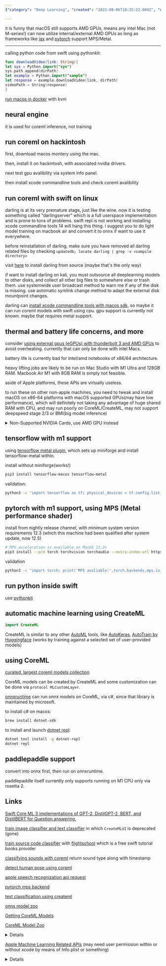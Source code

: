 ```yaml
---
{"category": "Deep Learning", "created": "2022-08-06T18:25:22.000Z", "date": "2022-08-06 18:25:22", "description": "This article covers deep learning on MacOS, exploring the use of M-series processors and AMD GPUs for training. It discusses training with a MacBook Air, using TensorFlow Metal and PyTorch with MPS. The article also delves into CoreML image analysis techniques and AutoML for Apple's M1 chips. Additionally, it covers image/video analysis methods, Optical Flow, Person Segmentation, NLP APIs, sentiment analysis, speech recognition, and sound classification using DNNs.", "modified": "2023-08-12T14:06:28.323Z", "tags": ["CoreML", "darling", "hackintosh", "paddlepaddle", "Swift"], "title": "Deeplearning on MacOS M-series Processors"}

---
```


it is funny that macOS still supports AMD GPUs, means any intel Mac (not M-series!) can now utilize internal/external AMD GPUs as long as frameworks like [jax](https://developer.apple.com/metal/jax/) and [pytorch](https://pytorch.org/docs/stable/notes/mps.html) support MPS/Metal.

----

calling python code from swift using pythonkit:

```swift
func downloadVideo(link: String){
let sys = Python.import("sys")
sys.path.append(dirPath)
let example = Python.import("sample")
let response = example.downloadVideo(link, dirPath)
videoPath = String(response)
}

```

[run macos in docker](https://github.com/sickcodes/Docker-OSX) with kvm

## neural engine

it is used for coreml inference, not training

## run coreml on hackintosh

first, download macos montery using the mac.

then, install it on hackintosh, with associated nvidia drivers.

next test gpu avalibility via system info panel.

then install xcode commandline tools and check coreml avalibility

## run coreml with swift on linux

darling is at its very premature stage, just like the wine. now it is testing something called "darlingserver" which is a full userspace implementation and is prone to tons of problems. swift repl is not working and installing xcode commandline tools 14 will hang this thing. i suggest you to do light model training on macbook air and convert it to onnx if want to use it everywhere.

before reinstallation of darling, make sure you have removed all darling related files by checking `updatedb; locate darling | grep -v <compile directory>`

visit [here](https://docs.darlinghq.org/build-instructions.html) to install darling from source (maybe that's the only way)

if want to install darling on kali, you must outsource all deeplearning models to other disks, and collect all other big files to somewhere else or trash them. use systemwide user broadcast method to warn me if any of the disk is missing. use automatic symlink change method to adapt the external disk mountpoint changes.

darling can [install xcode commandline tools with macos sdk](https://github.com/darlinghq/darling-docs/blob/master/src/installing-software.md#:~:text=To%20install%20command-line%20developer%20tools%20such%20as%20the,install%20only%20command-line%20tools%20from%20Apple%20by%20running), so maybe it can run coreml models with swift using cpu. gpu support is currently not known. maybe that requires metal support.

## thermal and battery life concerns, and more

consider [using external gpus (eGPUs) with thunderbolt 3 and AMD GPUs](https://support.apple.com/en-us/HT208544) to avoid overheating. currently that can only be done with intel Macs.

battery life is currently bad for intel/amd notebooks of x86/64 architecture.

heavy lifting jobs are likely to be run on Mac Studio with M1 Ultra and 128GB RAM. Macbook Air M1 with 8GB RAM is simply not feasible.

aside of Apple platforms, these APIs are virtually useless.

to run these on other non-apple machines, you need to tweak and install macOS on x86-64 platforms with macOS supported GPUs(may have low performance), which will definitely not taking any advantage of huge shared RAM with CPU, and may run poorly on CoreML/CreateML, may not support deepspeed stage 2/3 or BMI(big model inference)

<details><summary>Non-Supported NVIDIA Cards, use AMD GPU instead</summary>

High Sierra no longer supports NVIDIA Mac.

Mojave – Catalina – BigSur only works with AMD graphics and Intel onboard graphics and only a very small number of old NVIDIA products. Suppose you have GTX 1070, 1080, and the like, you can not use High Sierra onwards because Nvidia does not provide any updates for Mac and can not be used in any other way.

In general, the graphics of the Turing, Pascal, and Maxwell series will never be supported again. The latest Mac version that can use this series of graphics is High Sierra.

</details>

## tensorflow with m1 support

using [tensorflow metal plugin](https://developer.apple.com/metal/tensorflow-plugin/), which sets up miniforge and install tensorflow-metal within.

install without miniforge(works!)

```bash
pip3 install tensorflow-macos tensorflow-metal

```

validation:

```bash
python3 -c "import tensorflow as tf; physical_devices = tf.config.list_physical_devices('GPU'); print('Num GPUs:', len(physical_devices)); print(physical_devices)"

```

## pytorch with m1 support, using MPS (Metal performance shader)

install from nightly release channel, with minimum system version requirements 12.3 (which this machine had been qualified after system update, now 12.5)

```bash
# MPS acceleration is available on MacOS 12.3+
pip3 install --pre torch torchvision torchaudio --extra-index-url https://download.pytorch.org/whl/nightly/cpu

```

validation

```bash
python3 -c "import torch; print('MPS avaliable:',torch.backends.mps.is_available()); print('Built with MPS:',torch.backends.mps.is_built())"

```

## run python inside swift

use [pythonkit](https://github.com/pvieito/PythonKit.git)

## automatic machine learning using CreateML

```swift
import CreateML

```

CreateML is similar to any other [AutoML](https://www.automl.org/automl/) tools, like [AutoKeras](https://autokeras.com/), [AutoTrain by Huggingface](https://huggingface.co/autotrain) (works by training against a selected set of user-provided models)

## using CoreML

[curated, largest coreml models collection](https://github.com/likedan/Awesome-CoreML-Models)

CoreML models can be created by CreateML and some customization can be done via `protocol MLCustomLayer`.

[onnxruntime](https://onnxruntime.ai/) can run onnx models on CoreML, via c#, since that library is maintained by microsoft.

to install c# on macos:

```bash
brew install dotnet-sdk

```

to install and launch [dotnet repl](https://github.com/jonsequitur/dotnet-repl):

```bash
dotnet tool install -g dotnet-repl
dotnet repl

```

## paddlepaddle support

convert into onnx first, then run on onnxruntime.

paddlepaddle itself currently only supports running on M1 CPU only via rosetta 2.

## Links

[Swift Core ML 3 implementations of GPT-2, DistilGPT-2, BERT, and DistilBERT for Question answering.](https://github.com/huggingface/swift-coreml-transformers)

[train image classifier and text classifier](https://www.appcoda.com/create-ml/) in which `CreateMLUI` is deprecated (gone)

[train source code classifier](https://flight.school/articles/classifying-programming-languages-with-createml/) with [flightschool](https://flight.school/) which is a free swift tutorial books provider

[classifying sounds with coreml](https://developer.apple.com/documentation/soundanalysis/classifying_sounds_in_an_audio_file) return sound type along with timestamp

[detect human pose using coreml](https://developer.apple.com/documentation/coreml/model_integration_samples/detecting_human_body_poses_in_an_image)

[apple speech recognization api request](https://developer.apple.com/documentation/speech/sfspeechrecognitionrequest)

[pytorch mps backend](https://pytorch.org/docs/stable/notes/mps.html)

[text classification using createml](https://heartbeat.comet.ml/text-classification-on-ios-using-create-ml-f71d7191404a)

[onnx model zoo](https://github.com/onnx/models)

[Getting CoreML Models](https://developer.apple.com/documentation/coreml/getting_a_core_ml_model)

[CoreML Model Zoo](https://developer.apple.com/machine-learning/models/)

<details>

<p>

FCRN-DepthPrediction

Depth Estimation

Predict the depth from a single image.

View Models

MNIST

Drawing Classification

Classify a single handwritten digit (supports digits 0-9).

View Model

UpdatableDrawingClassifier

Drawing Classification

Drawing classifier that learns to recognize new drawings based on a K-Nearest Neighbors model (KNN).

View Model and Code Sample

MobileNetV2

Image Classification

The MobileNetv2 architecture trained to classify the dominant object in a camera frame or image.

View Models and Code Sample

Resnet50

Image Classification

A Residual Neural Network that will classify the dominant object in a camera frame or image.

View Models and Code Sample

SqueezeNet

Image Classification

A small Deep Neural Network architecture that classifies the dominant object in a camera frame or image.

View Models and Code Sample

DeeplabV3

Image Segmentation

Segment the pixels of a camera frame or image into a predefined set of classes.

View Models

YOLOv3

Object Detection

Locate and classify 80 different types of objects present in a camera frame or image.

View Models and Code Sample

YOLOv3-Tiny

Object Detection

Locate and classify 80 different types of objects present in a camera frame or image.

View Models and Code Sample

PoseNet

Pose Estimation

Estimates up to 17 joint positions for each person in an image.

View Models and Code Sample

Text

BERT-SQuAD

Question Answering

Find answers to questions about paragraphs of text.

View Model and Code Sample

</p></details>

[Apple Machine Learning Related APIs](https://developer.apple.com/machine-learning/api/) (may need user permission within or without xcode by means of Info.plist or something)

<details>

<p>

Vision

Build features that can process and analyze images and video using computer vision.

View Vision framework

Image Classification

Automatically identify the content in images.

View API

Image Saliency

Quantify and visualize the key part of an image or where in the image people are likely to look.

View API

Image Alignment

Analyze and manage the alignment of images.

View API

Image Similarity

Generate a feature print to compute distance between images.

View API

Object Detection

Find and label objects in images.

View API

Object Tracking

Track moving objects in video.

View API

Trajectory Detection

Detect the trajectory of objects in motion in video.

View API

Contour Detection

Trace the edges of objects and features in images and video.

View API

Text Detection

Detect regions of visible text in images.

View API

Text Recognition

Find, recognize, and extract text from images.

View API

Face Detection

Detect human faces in images.

View API

Face Tracking

Track faces from a camera feed in real time.

View API

Face Landmarks

Find facial features in images by detecting landmarks on faces.

View API

Face Capture Quality

Compare face capture quality in a set of images.

View API

Human Body Detection

Find regions that contain human bodies in images.

View API

Body Pose

Detect landmarks on people in images and video.

View API

Hand Pose

Detect landmarks on human hands in images and video.

View API

Animal Recognition

Find cats and dogs in images.

View API

Barcode Detection

Detect and analyze barcodes in images.

View API

Rectangle Detection

Find rectangular regions in images.

View API

Horizon Detection

Determine the horizon angle in images.

View API

Optical Flow

Analyze the pattern of motion of objects between consecutive video frames.

View API

Person Segmentation New

Produce a matte image for a person in an image.

View API

Document Detection New

Detect rectangular regions in images that contain text.

View API

Natural Language

Analyze natural language text and deduce its language-specific metadata.

View Natural Language framework

Tokenization

Enumerate the words in text strings.

View API

Language Identification

Recognize the language of bodies of text.

View API

Named Entity Recognition

Use a linguistic tagger to name entities in a string.

View API

Part of Speech Tagging

Classify nouns, verbs, adjectives, and other parts of speech in a string.

View API

Word Embedding

Get a vector representation for any word and find similarity between two words or nearest neighbors for a word.

View API

Sentence Embedding

Get a vector representation for any string and find similarity between two strings.

View API

Sentiment Analysis

Score text as positive, negative, or neutral based on the sentiment.

View API

Speech

Take advantage of speech recognition and saliency features for a variety of languages.

View Speech framework

Speech Recognition

Recognize and analyze speech in audio and get back data like transcripts.

View API

Sound Analysis

Analyze audio and recognize it as a particular type, such as laughter or applause.

View Sound Analysis framework

Sound Classification

Analyze sounds in audio using the built-in sound classifier or a custom Core ML sound classification model.

View API

</p></details>
